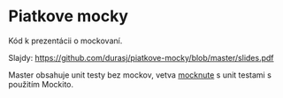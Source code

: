 # Piatkove mocky

Kód k prezentácii o mockovaní.

Slajdy: https://github.com/durasj/piatkove-mocky/blob/master/slides.pdf

Master obsahuje unit testy bez mockov, vetva [mocknute](https://github.com/durasj/piatkove-mocky/tree/mocknute) s unit testami s použitím Mockito.
